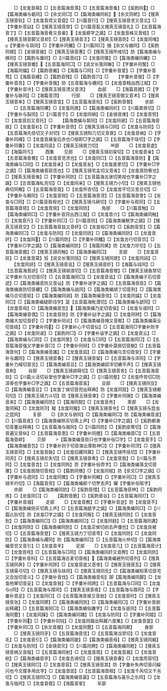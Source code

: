 <!-- { "loadSidebar": true } -->
　　□【龙龛音萌】□【五音篇海音落】□【五音篇海音蚤】□【奚韵同】□【篇海类编与蚔同】□【余文同□】□【篇海类编同蚖】【余文同蚮】□【搜真玉镜音轨】□【龙龛音烦又音盘】□【川篇音行】□【搜真玉镜音求又音北】□【字彚补音詀】□【搜真玉镜音爕】□【川篇音虱又搜真玉镜音礼】□【五音篇海音丁】□【五音篇海音肴又音豪】【龙龛蟒字之譌】□【龙龛音蛛又音蛭】□【搜真玉镜音脚又音却】□【搜真玉镜音王】□【搜真玉镜音防】□【龙龛同嗤】【字彚补与茿同】□【字彚补同螣】□【川篇同□】螝【余文与螝同】□【奚韵同蝡】□【金镜音接】□【搜真玉镜音惠】□【搜真玉镜所戒切】防【篇海类编与蜂同】□【篇韵与螷同】□【川篇音红】□【龙龛同螫】□【篇海类编同螰】□【搜真玉镜音蟾】【五音篇海同□】□【说文长笺同螹】□【字彚补同蟿】□【海篇同蟷】□【篇韵音蝎】□【海篇与□同】□【字彚补音爱】□【字彚补音莺】□【海篇音蠛】□【篇韵音残】□【篇韵音穴】□
　　【字彚补音银】□【字彚补音苏】□【字彚补音俄】防【五音篇海与蠛同】□【龙龛音精出西江赋】□【字彚补音许】□【搜真玉镜音清又音渍】
　　血部
　　□【海篇音腤】□【字彚补与脉同】□【海篇音顶】
　　行部
　　□【搜真玊镜音御又音术】□【搜真玉镜音率】□【搜真玉镜音宜】□【五音篇海音衔】□【奚韵音御】
　　衣部
　　□【五音篇海同襻】□【龙龛同救】□【篇海类编同衸】□【川篇普故切】□【字彚补与裂同】□【川篇音于】□【龙龛同祸】□【金镜音庚】□【龙龛音唘】□【龙龛音后又音托】□
　　【篇海类编与裻同】□【龙龛同禠】□【五音篇海音故】□【龙龛音衫】□【字彚补音赍】□【搜真玉镜与□同】□【龙龛与防同】□【五音篇海先佶切又子对切】□【搜真玉镜知几切又音衰】□【龙龛音祸】□【字彚补同緷】□【龙龛音展皇后衣也○按即□字之譌】□【五音篇海于琰切】□【字彚补同褰】□【龙龛同衮】□【搜真玉镜居刀切】
　　襾部
　　□【龙龛音虚】□【海篇同亏】
　　酉集
　　见部
　　□【搜真玉镜初架切】□【龙龛音亲】□【五音篇海音昬】□【龙龛音觅求也】□【龙龛同□】□【五音篇海音防】【篇海类编与□同】□【龙龛音亲】□【龙龛音友】□【龙龛直里切】□【字彚补□字之譌】□【篇海类编音寂觅也】□【搜真玉镜宅孟切又音省】□【龙龛音防察也】□【搜真玉镜音夷】□【字彚补同防】□【五音篇海五骇切笑视也字彚补□字之譌】□【五音篇海私兖切】□【龙龛同亲】□【搜真玉镜力小切】□【搜真玉镜他典切同觍】□【五音篇海音竟】□【龙龛所杏切】□【龙龛苦干切又苦旦切】□【字彚补与頼同】□【龙龛音晓】□【五音篇海音涝】□【五音篇海音曾】□【龙龛与□同】□【川篇音肩视也】□【搜真玉镜乌耕切】□【字彚补与观同】□【五音篇海音晓】□【龙龛音观】□【龙龛同防】
　　角部
　　□【川篇音触】□【篇海类编同□】□【字彚补音窍出西江赋】□【龙龛音介】□【篇海类编同触】□【龙龛音斤】□【字彚补同□】□【川篇音防】□【篇海类编觥字之譌】□【搜真玉镜音交】□【五音篇海音兹又音奸】□【龙龛俗□字】□【奚韵音受】□【篇海类编同□】□【龙龛与防同】□【龙龛同防】□【篇海类编同防】□【龙龛音奸】□【龙龛同】□【川篇同防】□【字彚补同觿】□【龙龛古行切音京】□【字彚补□字之譌】□【篇海类编同防】□【海篇同觱】防【龙龛力珍切】□【五音篇海音握】□【搜真玉镜同触】□【篇海类编同□】
　　言部
　　□【龙龛音叹】□【龙龛音莫】訄【说文长笺同訄】□【搜真玉镜同詍】□【龙龛同訰】□
　　【龙龛同訮】□【搜真玉镜音诋】□【搜真玉镜音虾】□【海篇与訰同】□【五音篇海音訮】□【搜真玉镜胡浪切】□【五音篇海音银】□【搜真玉镜鱼禁切又字彚补乌刃切音印】□【五音篇海同□】□【龙龛音诋】□【篇海类编子石切音迹】□【篇海类编音防又音讪】防【字彚补谜字之譌】□【五音篇海音臣】□【篇海类编直防切音纒】□【篇海类编与誂同】□【篇海类编胡丁切音刑】□【篇海类编乌合切音姶】□【篇海类编同诇】防【篇海类编音信】□【龙龛同謑】□【龙龛同□】□【篇海类编疑即诌字】諚【五音篇海毗潜切】□【篇海类编与諕同】□【龙龛音母】□【篇海类编音忽】【篇海类编乃定切音佞】□【龙龛与谞同】□【篇海类编音偶】□【龙龛音防】防【字彚补詀字之譌】□【龙龛同辨】□【篇海类编大加切音虾】□【字彚补同论】□【篇海类编音掩又音郁】□【篇海类编渠业切音结】□【字彚补同】□【字彚补心千切音仙】□【五音篇海同□字彚补防字之譌】□【龙龛同诐】□【奚韵同□】□【字彚补谥字之譌】□【龙龛音云】□【篇海类编与□同】□【龙龛同訾】□【龙龛与□同】□【五音篇海同□】□【五音篇海音强又字彚补音□】□【字彚补同辩】□【字彚补莫佩切音魅】□【五音篇海音何】□【篇海类编音讗】□【龙龛音謟】□【篇海类编乌含切音安】□【字彚补与讔同】□【搜真玉镜音春】□【搜真玉镜音留】□【五音篇海与诨同】□【字彚补力喊切音览】□【篇海类编音豆】□【篇海类编奴浑切嫩平声】□【搜真玉镜音刺】
　　谷部
　　□【搜真玉镜胡萌切】□【搜真玉镜音舎】□【五音篇海音钦】□【川篇火活切谷堂也字彚补□字之譌】□【川篇同壑】□【龙龛呼劳切□防深骨也字彚补□字之譌】□【五音篇海音奚】
　　豆部
　　□【搜真玉镜同豆】□【篇海类编音豆】□【龙龛丁侯切音兜出释典】防【龙龛同豉】□【搜真玉镜都勾切】□【搜真玉镜力斗切】防【搜真玉镜音束】□【字彚补同豌】□【篇海类编音来】□【篇海类编同防】□【篇海同懿】□【龙龛音务】
　　豕部
　　□【龙龛同豘】□【龙龛同】豵【龙龛同豵】□【搜真玉镜音令】□【搜真玉镜与昆虫之昆同】
　　豸部
　　□【余文与貈同】□【篇海类编同□】防【篇海类编音波】□【川篇音皮】□【篇海类编侧买切斋上声】□【字彚补□字之譌】□【奚韵都勇切音董出释典】□【五音篇海与貒同】□【川篇同防】□【奚韵皮寄切】□【篇海音遍又音纵】□【五音篇海音患】□【字彚补同貍】□【篇海类编音□】□【五音篇海音衅】
　　贝部
　　【篇海类编音锁只也字彚补俗□字】□【龙龛音手】□【篇海类编音包】□【字彚补则于切音诹出尊胜神□】□【字彚补同顶】□【搜真玉镜音珂】□【龙龛音脉】□【龙龛旧藏同寡】□【搜真玉镜呼括切】□【字彚补同资】□【搜真玉镜尼失切】□【搜真玉镜音希】□【龙龛音我】□【川篇与贵同】□【龙龛音含】□【龙龛同购】赍【字彚补俗赍字】□【篇海类编落戈切音骡】□【龙龛居随切音规】□【篇韵同赠】□【龙龛同赋】防【余文□字之譌】□【字彚补与遗同】□【龙龛同赡】□【字彚补同贕】□【字彚补同□】□【搜真玉镜羊灼切】□【海篇音资】□【篇海类编郎个切罗去声】贜【字彚补俗赃字】
　　赤部
　　□【篇海类编同防】□【奚韵音惜】□【五音篇海音林】□【奚韵同炼】□【龙龛同□】□
　　【篇韵音脆】□【奚韵音谷】□【五音篇海同灯】□【字彚补音烟】
　　走部
　　□【龙龛音教】□【字彚补音逆】防【龙龛音不】□【篇海类编侧买切斋上声】□【五音篇海赿字之譌】□【篇海类编同□】□【川篇亾狄切】防【龙龛□字之譌】□【龙龛同叛】□【搜真玉镜同防】□【龙龛音到】□【篇海类编同□】□【篇海类编同□】□【龙龛同趏】□【五音篇海同遘】□【龙龛同防】□【篇海类编同防】□【龙龛疋侯切剖去声僵也】□【龙龛良被切】□【五音篇海音登】□【搜真玉镜力丁切音零】□【龙龛同防】□【龙龛同防】□【篇海类编与趯同】防【篇海类编同□】□【五音篇海火仲切】□【篇海类编音甘又音引】□【龙龛音丰】
　　足部
　　□【龙龛音几】□【五音篇海音计】□【龙龛音咤】□【五音篇海与□同】□【篇海类编同趶又音胯】□【龙龛同防】□【字彚补音科】□【五音篇海古麦切音格】【篇海类编避列切音列】□【搜真玉镜同奔】□【字彚补同跘】□【龙龛音底又音帝】□【搜真玉镜音瓦】□【搜真玉镜渠弓切】□【搜真玉镜与趺同】□【搜真玉镜同旡】□【篇海类编知革切音宅又丑加切音义】□【字彚补音伐】□【篇海类编音旬】踋【篇海类编同脚】□【龙龛他果切音妥】□【龙龛音我】□【字彚补同跨】□【五音篇海与□同】□【龙龛与同】□【五音篇海与蹀同】□【搜真玉镜音夜】□【五音篇海与蹀同】□【字彚补音足】□【龙龛同□】□【五音篇海音接又音劫】□【龙龛音时】□【搜真玉镜音张】□【龙龛同蹄】□【篇海类编同防】□【篇海类编同□】□【字彚补音欲出释藏】□【五音篇海同□】□【篇海类编俗蹗字】□【龙龛与逾同】□【五音篇海同蹷】【龙龛同躁】□【篇海类编同蹯】□【龙龛与防同】□【字彚补同踏】□【字彚补同】□【字彚补同钝】□【龙龛同蹋出释藏六度集】□【龙龛音瑟】□【字彚补同□】□【余文音厘】□【龙龛同蹷】□【五音篇海同颠】
　　身部
　　□【搜真玉镜同牙】□【五音篇海音恁】□【五音篇海当禁切】□【龙龛音毛】□【龙龛音引】□【篇海类编同跛】□【篇海类编音母】□【搜真玉镜同躳】□【龙龛与防同】□【金镜音灾】□【川篇同聘】□【篇海类编同姙】□【搜真玉镜音祸又音瘦】□【五音篇海同射】□【龙龛音周】□【龙龛音眉】□【龙龛音剜】□【篇海类编音亭】□【龙龛去谒切】□【搜真玉镜音春】□【龙龛而容切】□【搜真玉镜同□】□【龙龛音容】□【搜真玉镜音其】防【字彚补失冉切音闪躱闪也今文牒多用此字】□【龙龛音田】□【五音篇海音相】□【龙龛千芮切又千劣切】□【搜真玉镜同□】□【篇海类编音嚣】□【五音篇海与喜乐之乐同】□【龙龛与独同】□【龙龛音聂】□【海篇音挛】
　　车部
